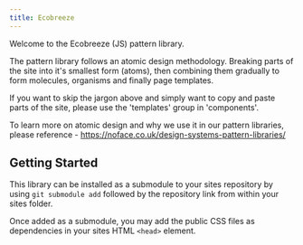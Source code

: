 ```yaml
---
title: Ecobreeze
---
```


Welcome to the Ecobreeze (JS) pattern library.

The pattern library follows an atomic design methodology. Breaking parts of the site into it's smallest form (atoms), then combining them gradually to form molecules, organisms and finally page templates.

If you want to skip the jargon above and simply want to copy and paste parts of the site, please use the 'templates' group in 'components'.

To learn more on atomic design and why we use it in our pattern libraries, please reference - https://noface.co.uk/design-systems-pattern-libraries/

## Getting Started

This library can be installed as a submodule to your sites repository by using `git submodule add` followed by the repository link from within your sites folder.

Once added as a submodule, you may add the public CSS files as dependencies in your sites HTML `<head>` element.
